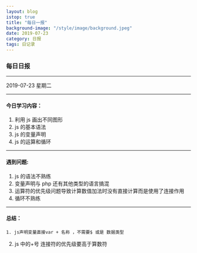 ```yaml
---
layout: blog
istop: true
title: "每日一报"
background-image: "/style/image/background.jpeg"
date: 2019-07-23
category: 日报
tags: 日记录
---
```


### 每日日报

---

2019-07-23 星期二

---

#### 今日学习内容：

1. 利用 js 画出不同图形
2. js 的基本语法
3. js 的变量声明
4. js 的运算和循环

---

#### 遇到问题:

1. js 的语法不熟练
2. 变量声明与 php 还有其他类型的语言搞混
3. 运算符的优先级问题导致计算数值加法时没有直接计算而是使用了连接作用
4. 循环不熟练

---

#### 总结：

    1. js声明变量直接var + 名称 ，不需要$ 或是 数据类型

2. js 中的+号 连接符的优先级要高于算数符
